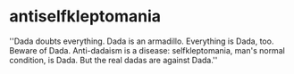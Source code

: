 antiselfkleptomania
===================

''Dada doubts everything. Dada is an armadillo. Everything is Dada, too. Beware of Dada. Anti-dadaism is a disease: selfkleptomania, man's normal condition, is Dada. But the real dadas are against Dada.'' 
